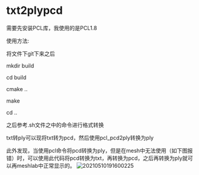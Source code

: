 # txt2plypcd
需要先安装PCL库，我使用的是PCL1.8

使用方法:

  将文件下git下来之后
  
  mkdir build
  
  cd build
  
  cmake ..
  
  make
  
  cd ..
  
  之后参考.sh文件之中的命令进行格式转换
  
  
  txt转ply可以现将txt转为pcd，然后使用pcl_pcd2ply转换为ply
  
  此外发现，当使用pcl命令将pcd转换为ply，但是在mesh中无法使用（如下图报错）时，可以使用此代码将pcd转换为txt，再转换为pcd，之后再转换为ply就可以再meshlab中正常显示的。
![20210510191600225](https://user-images.githubusercontent.com/71813713/182336381-91afa289-5e44-4e23-b14c-c855987c3df5.png)
